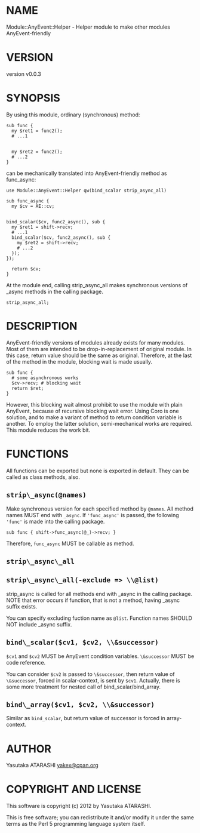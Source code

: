 # NAME

Module::AnyEvent::Helper - Helper module to make other modules AnyEvent-friendly

# VERSION

version v0.0.3

# SYNOPSIS

By using this module, ordinary (synchronous) method:

    sub func {
      my $ret1 = func2();
      # ...1
    

      my $ret2 = func2();
      # ...2
    }

can be mechanically translated into AnyEvent-friendly method as func\_async:

    use Module::AnyEvent::Helper qw(bind_scalar strip_async_all)

    sub func_async {
      my $cv = AE::cv;
    

    bind_scalar($cv, func2_async(), sub {
      my $ret1 = shift->recv;
      # ...1
      bind_scalar($cv, func2_async(), sub {
        my $ret2 = shift->recv;
        # ...2
      });
    });

      return $cv;
    }

At the module end, calling strip\_async\_all makes synchronous versions of \_async methods in the calling package.

    strip_async_all;

# DESCRIPTION

AnyEvent-friendly versions of modules already exists for many modules.
Most of them are intended to be drop-in-replacement of original module.
In this case, return value should be the same as original.
Therefore, at the last of the method in the module, blocking wait is made usually.

    sub func {
      # some asynchronous works
      $cv->recv; # blocking wait
      return $ret;
    }

However, this blocking wait almost prohibit to use the module with plain AnyEvent, because of recursive blocking wait error.
Using Coro is one solution, and to make a variant of method to return condition variable is another.
To employ the latter solution, semi-mechanical works are required.
This module reduces the work bit.

# FUNCTIONS

All functions can be exported but none is exported in default.
They can be called as class methods, also.

## `strip\_async(@names)`

Make synchronous version for each specified method by `@names`.
All method names MUST end with `_async`.
If `'func_async'` is passed, the following `'func'` is made into the calling package.

    sub func { shift->func_async(@_)->recv; }

Therefore, `func_async` MUST be callable as method.

## `strip\_async\_all`

## `strip\_async\_all(-exclude => \\@list)`

strip\_async is called for all methods end with \_async in the calling package.
NOTE that error occurs if function, that is not a method, having \_async suffix exists.

You can specify excluding fuction name as `@list`. Function names SHOULD NOT include \_async suffix.

## `bind\_scalar($cv1, $cv2, \\&successor)`

`$cv1` and `$cv2` MUST be AnyEvent condition variables. `\&successor` MUST be code reference.

You can consider `$cv2` is passed to `\&successor`, then return value of `\&successor`, forced in scalar-context, is sent by `$cv1`.
Actually, there is some more treatment for nested call of bind\_scalar/bind\_array.

## `bind\_array($cv1, $cv2, \\&successor)`

Similar as `bind_scalar`, but return value of successor is forced in array-context.

# AUTHOR

Yasutaka ATARASHI <yakex@cpan.org>

# COPYRIGHT AND LICENSE

This software is copyright (c) 2012 by Yasutaka ATARASHI.

This is free software; you can redistribute it and/or modify it under
the same terms as the Perl 5 programming language system itself.

